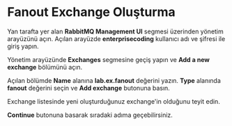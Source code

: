 # Fanout Exchange Oluşturma

Yan tarafta yer alan **RabbitMQ Management UI** segmesi üzerinden yönetim arayüzünü açın.
Açılan arayüzde **enterprisecoding** kullanıcı adı ve şifresi ile giriş yapın.

Yönetim arayüzünde **Exchanges** segmesine geçiş yapın ve **Add a new exchange** bölümünü açın.

Açılan bölümde **Name** alanına **lab.ex.fanout** değerini yazın. **Type** alanında **fanout** değerini seçin ve **Add exchange** butonuna basın.

Exchange listesinde yeni oluşturduğunuz exchange'in olduğunu teyit edin.

**Continue** butonuna basarak sıradaki adıma geçebilirsiniz.